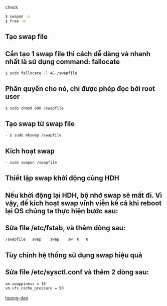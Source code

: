 check

```sh
$ swapon -s
$ free -m
```


## Tạo swap file
## Cần tạo 1 swap file thì cách dễ dàng và nhanh nhất là sử dụng command: fallocate

```sh
$ sudo fallocate -l 4G /swapfile
```
## Phân quyền cho nó, chỉ được phép đọc bởi root user
```sh
$ sudo chmod 600 /swapfile
```
## Tạo swap từ swap file
```sh
- $ sudo mkswap /swapfile
```
## Kích hoạt swap
```sh
- sudo swapon /swapfile
```
## Thiết lập swap khởi động cùng HDH
## Nếu khởi động lại HDH, bộ nhớ swap sẽ mất đi. Vì vậy, để kích hoạt swap vĩnh viễn kể cả khi reboot lại OS chúng ta thực hiện bước sau:

##  Sửa file /etc/fstab, và thêm dòng sau:
```sh
/swapfile   swap    swap    sw  0   0
```
## Tùy chỉnh hệ thống sử dụng swap hiệu quả
## Sửa file /etc/sysctl.conf và thêm 2 dòng sau:

```sh
vm.swappiness = 10
vm.vfs_cache_pressure = 50
```

[huong-dan](https://vinasupport.com/huong-dan-them-bo-nho-swap-tren-ubuntu-centos-linux/)
